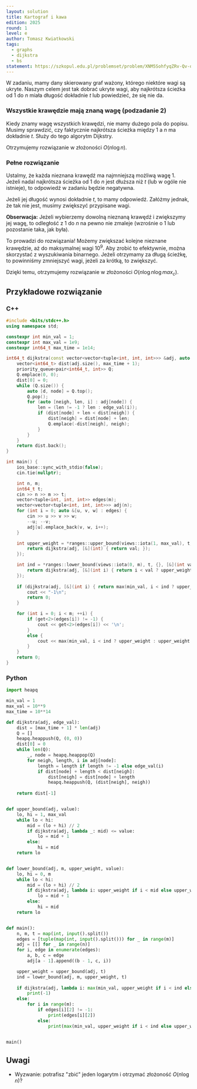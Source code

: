 ```yaml
---
layout: solution
title: Kartograf i kawa
edition: 2025
round: 1
level: e
author: Tomasz Kwiatkowski
tags:
  - graphs
  - dijkstra
  - bs
statement: https://szkopul.edu.pl/problemset/problem/XNM5SohfyqZRv-Qv-qPSvLgs/site/
---
```


W zadaniu, mamy dany skierowany graf ważony, którego niektóre wagi są ukryte. Naszym celem jest tak dobrać ukryte wagi, aby najkrótsza ścieżka od $1$ do $n$ miała długość dokładnie $t$ lub powiedzieć, że się nie da.

### Wszystkie krawędzie mają znaną wagę (podzadanie 2)

Kiedy znamy wagę wszystkich krawędzi, nie mamy dużego pola do popisu. Musimy sprawdzić, czy faktycznie najkrótsza ścieżka między $1$ a $n$ ma dokładnie $t$. Służy do tego algorytm Dijkstry.

Otrzymujemy rozwiązanie w złożoności $O(n \log{n})$.

### Pełne rozwiązanie

Ustalmy, że każda nieznana krawędź ma najmniejszą możliwą wagę $1$. Jeżeli nadal najkrótsza ścieżka od $1$ do $n$ jest dłuższa niż $t$ (lub w ogóle nie istnieje), to odpowiedź w zadaniu będzie negatywna.

Jeżeli jej długość wynosi dokładnie $t$, to mamy odpowiedź. Załóżmy jednak, że tak nie jest, musimy zwiększyć przypisane wagi.

**Obserwacja:** Jeżeli wybierzemy dowolną nieznaną krawędź i zwiększymy jej wagę, to odległość z $1$ do $n$ na pewno nie zmaleje (wzrośnie o $1$ lub pozostanie taka, jak była).

To prowadzi do rozwiązania! Możemy zwiększać kolejne nieznane krawędzie, aż do maksymalnej wagi $10^9$. Aby zrobić to efektywnie, można skorzystać z wyszukiwania binarnego. Jeżeli otrzymamy za długą ścieżkę, to powinniśmy zmniejszyć wagi, jeżeli za krótką, to zwiększyć.

Dzięki temu, otrzymujemy rozwiązanie w złożoności $O(n \log{n} \log{max_c})$.

## Przykładowe rozwiązanie

### C++

```cpp
#include <bits/stdc++.h>
using namespace std;

constexpr int min_val = 1;
constexpr int max_val = 1e9;
constexpr int64_t max_time = 1e14;

int64_t dijkstra(const vector<vector<tuple<int, int, int>>> &adj, auto edge_val) {
    vector<int64_t> dist(adj.size(), max_time + 1);
    priority_queue<pair<int64_t, int>> Q;
    Q.emplace(0, 0);
    dist[0] = 0;
    while (Q.size()) {
        auto [d, node] = Q.top();
        Q.pop();
        for (auto [neigh, len, i] : adj[node]) {
            len = (len != -1 ? len : edge_val(i));
            if (dist[node] + len < dist[neigh]) {
                dist[neigh] = dist[node] + len;
                Q.emplace(-dist[neigh], neigh);
            }
        }
    }
    return dist.back();
}

int main() {
    ios_base::sync_with_stdio(false);
    cin.tie(nullptr);

    int n, m;
    int64_t t;
    cin >> n >> m >> t;
    vector<tuple<int, int, int>> edges(m);
    vector<vector<tuple<int, int, int>>> adj(n);
    for (int i = 0; auto &[u, v, w] : edges) {
        cin >> u >> v >> w;
        --u; --v;
        adj[u].emplace_back(v, w, i++);
    }

    int upper_weight = *ranges::upper_bound(views::iota(1, max_val), t, {}, [&](int val) {
        return dijkstra(adj, [&](int) { return val; });
    });

    int ind = *ranges::lower_bound(views::iota(0, m), t, {}, [&](int val) {
        return dijkstra(adj, [&](int i) { return i < val ? upper_weight : upper_weight - 1; });
    });
    
    if (dijkstra(adj, [&](int i) { return max(min_val, i < ind ? upper_weight : upper_weight - 1); }) != t) {
        cout << "-1\n";
        return 0;
    }

    for (int i = 0; i < m; ++i) {
        if (get<2>(edges[i]) != -1) {
            cout << get<2>(edges[i]) << '\n';
        }
        else {
            cout << max(min_val, i < ind ? upper_weight : upper_weight - 1) << '\n';
        }
    }
    return 0;
}
```

### Python

```py
import heapq

min_val = 1
max_val = 10**9
max_time = 10**14

def dijkstra(adj, edge_val):
    dist = [max_time + 1] * len(adj)
    Q = []
    heapq.heappush(Q, (0, 0))
    dist[0] = 0
    while len(Q):
        _, node = heapq.heappop(Q)
        for neigh, length, i in adj[node]:
            length = length if length != -1 else edge_val(i)
            if dist[node] + length < dist[neigh]:
                dist[neigh] = dist[node] + length
                heapq.heappush(Q, (dist[neigh], neigh))
    
    return dist[-1]


def upper_bound(adj, value):
    lo, hi = 1, max_val
    while lo < hi:
        mid = (lo + hi) // 2
        if dijkstra(adj, lambda _: mid) <= value:
            lo = mid + 1
        else:
            hi = mid
    return lo


def lower_bound(adj, m, upper_weight, value):
    lo, hi = 0, m
    while lo < hi:
        mid = (lo + hi) // 2
        if dijkstra(adj, lambda i: upper_weight if i < mid else upper_weight - 1) < value:
            lo = mid + 1
        else:
            hi = mid
    return lo


def main():
    n, m, t = map(int, input().split())
    edges = [tuple(map(int, input().split())) for _ in range(m)]
    adj = [[] for _ in range(n)]
    for i, edge in enumerate(edges):
        a, b, c = edge
        adj[a - 1].append((b - 1, c, i))

    upper_weight = upper_bound(adj, t)
    ind = lower_bound(adj, m, upper_weight, t)
    
    if dijkstra(adj, lambda i: max(min_val, upper_weight if i < ind else upper_weight - 1)) != t:
        print(-1)
    else:
        for i in range(m):
            if edges[i][2] != -1:
                print(edges[i][2])
            else:
                print(max(min_val, upper_weight if i < ind else upper_weight - 1))


main()
```

## Uwagi

- Wyzwanie: potrafisz "zbić" jeden logarytm i otrzymać złożoność $O(n \log{n})$?
